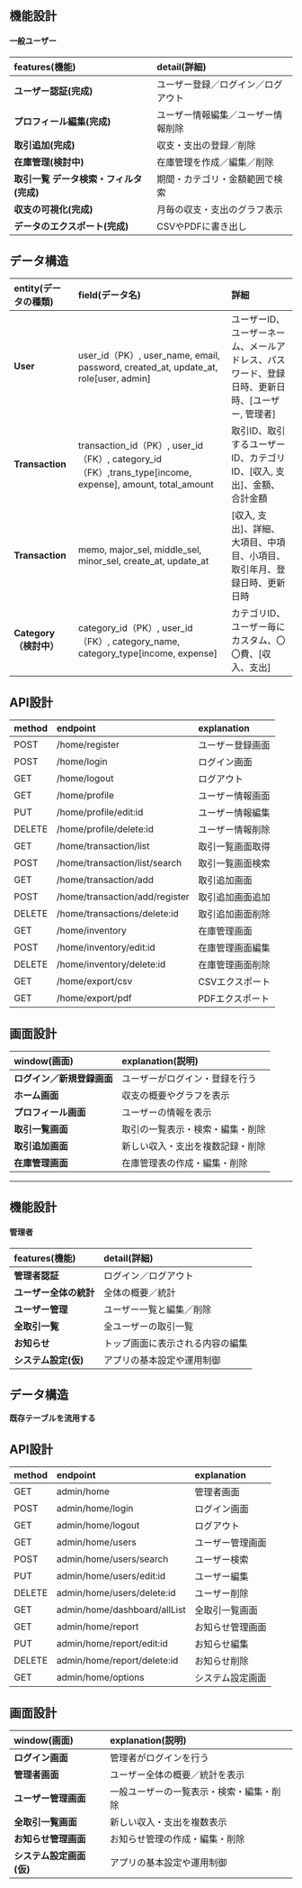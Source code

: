 ## 機能設計
#### 一般ユーザー
| features(機能)            | detail(詳細)                    |
|:-------------------------|:--------------------------------|
| **ユーザー認証(完成)**      | ユーザー登録／ログイン／ログアウト   |
| **プロフィール編集(完成)**    | ユーザー情報編集／ユーザー情報削除   |
| **取引追加(完成)**         | 収支・支出の登録／削除             |
| **在庫管理(検討中)**       | 在庫管理を作成／編集／削除          |
| **取引一覧 データ検索・フィルタ(完成)** | 期間・カテゴリ・金額範囲で検索  |
| **収支の可視化(完成)**      | 月毎の収支・支出のグラフ表示         |
| **データのエクスポート(完成)** | CSVやPDFに書き出し                |

## データ構造

| entity(データの種類)          | field(データ名)                      | 詳細                |
|:----------------------------|:------------------------------------|:-------------------|
| **User**                    | user_id（PK）, user_name, email, password, created_at, update_at, role[user, admin]            | ユーザーID、ユーザーネーム、メールアドレス、パスワード、登録日時、更新日時、[ユーザー, 管理者]  |
| **Transaction**             | transaction_id（PK）, user_id（FK）, category_id（FK）,trans_type[income, expense], amount, total_amount                  | 取引ID、取引するユーザーID、カテゴリID、[収入, 支出]、金額、合計金額 |
| **Transaction**             | memo, major_sel, middle_sel, minor_sel, create_at, update_at           | [収入, 支出]、詳細、大項目、中項目、小項目、取引年月、登録日時、更新日時  |
| **Category（検討中）**         | category_id（PK）, user_id（FK）, category_name, category_type[income, expense] |  カテゴリID、ユーザー毎にカスタム、〇〇費、[収入、支出]

## API設計

| method      | endpoint                | explanation            |
|:------------|:------------------------|:-----------------------|
| POST        | /home/register          | ユーザー登録画面          |
| POST        | /home/login             | ログイン画面             |
| GET         | /home/logout            | ログアウト               |
| GET         | /home/profile           | ユーザー情報画面          |
| PUT         | /home/profile/edit:id   | ユーザー情報編集          |
| DELETE      | /home/profile/delete:id | ユーザー情報削除          |
| GET         | /home/transaction/list  | 取引一覧画面取得          |
| POST        | /home/transaction/list/search   | 取引一覧画面検索  |
| GET         | /home/transaction/add   | 取引追加画面             |
| POST        | /home/transaction/add/register  | 取引追加画面追加  |
| DELETE      | /home/transactions/delete:id    | 取引追加画面削除  |
| GET         | /home/inventory         | 在庫管理画面             |
| POST        | /home/inventory/edit:id | 在庫管理画面編集          |
| DELETE      | /home/inventory/delete:id       | 在庫管理画面削除  |
| GET         | /home/export/csv        | CSVエクスポート          |
| GET         | /home/export/pdf        | PDFエクスポート          |

## 画面設計

| window(画面)                  | explanation(説明)                  |
|:-----------------------------|:-----------------------------------|
| **ログイン／新規登録画面**        | ユーザーがログイン・登録を行う         |
| **ホーム画面**                 | 収支の概要やグラフを表示               |
| **プロフィール画面**             | ユーザーの情報を表示                  |
| **取引一覧画面**               | 取引の一覧表示・検索・編集・削除        | 
| **取引追加画面**               | 新しい収入・支出を複数記録・削除        |
 | **在庫管理画面**              | 在庫管理表の作成・編集・削除           |

-------------------
## 機能設計
#### 管理者

| features(機能)      | detail(詳細)                   |
|:-------------------|:--------------------------------|
| **管理者認証**       | ログイン／ログアウト                |
| **ユーザー全体の統計** | 全体の概要／統計                  |
| **ユーザー管理**      | ユーザー一覧と編集／削除           |
| **全取引一覧**       | 全ユーザーの取引一覧               |
| **お知らせ**         | トップ画面に表示される内容の編集     |
| **システム設定(仮)**  | アプリの基本設定や運用制御          |

## データ構造
**既存テーブルを流用する**

## API設計

| method      | endpoint                | explanation            |
|:------------|:------------------------|:-----------------------|
| GET         | admin/home              | 管理者画面               |
| POST        | admin/home/login        | ログイン画面             |
| GET         | admin/home/logout       | ログアウト               |
| GET         | admin/home/users        | ユーザー管理画面          |
| POST        | admin/home/users/search | ユーザー検索             |
| PUT         | admin/home/users/edit:id       | ユーザー編集      |
| DELETE      | admin/home/users/delete:id       | ユーザー削除    |
| GET         | admin/home/dashboard/allList    | 全取引一覧画面   |
| GET         | admin/home/report         | お知らせ管理画面        |
| PUT         | admin/home/report/edit:id      | お知らせ編集      |
| DELETE      | admin/home/report/delete:id      | お知らせ削除    |
| GET         | admin/home/options      | システム設定画面          |

## 画面設計

| window(画面)                  | explanation(説明)                  |
|:-----------------------------|:-----------------------------------|
| **ログイン画面**                | 管理者がログインを行う                 |
| **管理者画面**                 | ユーザー全体の概要／統計を表示          |
| **ユーザー管理画面**            | 一般ユーザーの一覧表示・検索・編集・削除  | 
| **全取引一覧画面**             | 新しい収入・支出を複数表示              |
| **お知らせ管理画面**            | お知らせ管理の作成・編集・削除           |
| **システム設定画面(仮)**        | アプリの基本設定や運用制御              |

